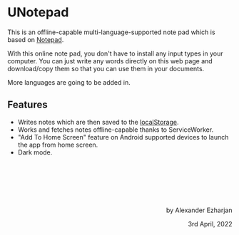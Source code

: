 UNotepad
========

This is an offline-capable multi-language-supported note pad which is based on [Notepad](https://notepad.js.org/).

With this online note pad, you don't have to install any input types in your computer. 
You can just write any words directly on this web page and download/copy them so that you can use them in your documents.

More languages are going to be added in.

## Features

  - Writes notes which are then saved to the [localStorage](https://developer.mozilla.org/en/docs/Web/API/Window/localStorage).
  - Works and fetches notes offline-capable thanks to ServiceWorker.
  - "Add To Home Screen" feature on Android supported devices to launch the app from home screen.
  - Dark mode.



<br>
<br>
<br>
<br>
<br>


<p align='right'>by Alexander Ezharjan</p>
<p align='right'>3rd April, 2022</p>